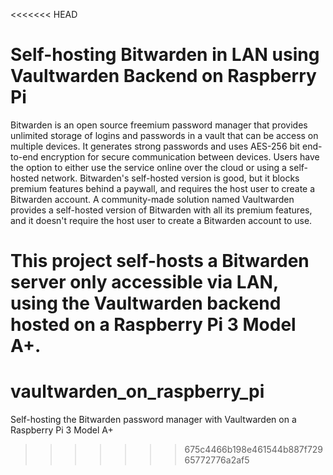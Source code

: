 <<<<<<< HEAD
# Self-hosting Bitwarden in LAN using Vaultwarden Backend on Raspberry Pi
Bitwarden is an open source freemium password manager that provides unlimited storage of logins and passwords in a vault that can be access on multiple devices. It generates strong passwords and uses AES-256 bit end-to-end encryption for secure communication between devices. Users have the option to either use the service online over the cloud or using a self-hosted network. Bitwarden's self-hosted version is good, but it blocks premium features behind a paywall, and requires the host user to create a Bitwarden account. A community-made solution named Vaultwarden provides a self-hosted version of Bitwarden with all its premium features, and it doesn't require the host user to create a Bitwarden account to use.

This project self-hosts a Bitwarden server only accessible via LAN, using the Vaultwarden backend hosted on a Raspberry Pi 3 Model A+.
=======
# vaultwarden_on_raspberry_pi
Self-hosting the Bitwarden password manager with Vaultwarden on a Raspberry Pi 3 Model A+
>>>>>>> 675c4466b198e461544b887f72965772776a2af5
